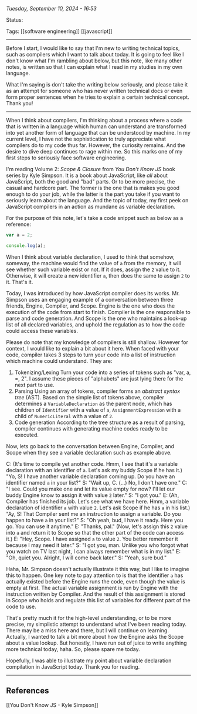 
*Tuesday, September 10, 2024 - 16:53*

Status:

Tags: [[software engineering]] [[javascript]]

---

Before I start, I would like to say that I'm new to writing technical topics, such as compilers which I want to talk about today. It is going to feel like I don't know what I'm rambling about below, but this note, like many other notes, is written so that I can explain what I read in my studies in my own language. 

What I'm saying is don't take the writing below seriously, and please take it as an attempt for someone who has never written technical docs or even form proper sentences when he tries to explain a certain technical concept. Thank you!

---

When I think about compilers, I'm thinking about a process where a code that is written in a language which human can understand are transformed into yet another form of language that can be understood by machine. In my current level, I have not the sophistication to truly appreciate what compilers do to my code thus far. However, the curiosity remains. And the desire to dive deep continues to rage within me. So this marks one of my first steps to seriously face software engineering.

I'm reading Volume 2: *Scope & Closure* from *You Don't Know JS* book series by Kyle Simpson. It is a book about JavaScript, like *all* about JavaScript, both the good and "bad" parts. Or to be more precise, the casual and hardcore part. The former is the one that is makes you good enough to do your job, while the latter is the part you take if you want to seriously learn about the language. And the topic of today, my first peek on JavaScript compilers in an action as mundane as variable declaration.

For the purpose of this note, let's take a code snippet such as below as a reference:

```js
var a = 2;

console.log(a);
```

When I think about variable declaration, I used to think that somehow, someway, the machine would find the value of `a` from the memory, it will see whether such variable exist or not. If it does, assign the `2` value to it. Otherwise, it will create a new identifier `a`, then does the same to assign `2` to it. That's it.

Today, I was introduced by how JavaScript compiler does its works. Mr. Simpson uses an engaging example of a conversation between three friends, Engine, Compiler, and Scope. Engine is the one who does the execution of the code from start to finish. Compiler is the one responsible to parse and code generation. And Scope is the one who maintains a look-up list of all declared variables, and uphold the regulation as to how the code could access these variables.

Please do note that my knowledge of compilers is still shallow. However for context, I would like to explain a bit about it here. When faced with your code, compiler takes 3 steps to turn your code into a list of instruction which machine could understand. They are:

1. Tokenizing/Lexing
   Turn your code into a series of tokens such as "var, a, =, 2". I assume these pieces of "alphabets" are just lying there for the next part to use.
2. Parsing
   Using an array of tokens, compiler forms an *abstract syntax tree* (AST). Based on the simple list of tokens above, compiler determines a `VariableDeclaration` as the parent node, which has children of `Identifier` with a value of `a`, `AssignmentExpression` with a child of `NumericLiteral` with a value of `2`.
3. Code generation
   According to the tree structure as a result of parsing, compiler continues with generating machine codes ready to be executed.

Now, lets go back to the conversation between Engine, Compiler, and Scope when they see a variable declaration such as example above.

C: (It's time to compile yet another code. Hmm, I see that it's a variable declaration with an identifier of `a`. Let's ask my buddy Scope  if he has it.) "Yo, S! I have another variable declaration coming up. Do you have an identifier named `a` in your list?"
S: "Wait up, C. (…) No, I don't have one."
C: "I see. Could you make one and let its value empty for now? I'll let our buddy Engine know to assign it with value `2` later."
S: "I got you."
E: (Ah, Compiler has finished its job. Let's see what we have here. Hmm, a variable declaration of identifier `a` with value `2`. Let's ask Scope if he has `a` in his list.) "Ay, S! That Compiler sent me an instruction to assign a variable. Do you happen to have `a` in your list?"
S: "Oh yeah, bud, I have it ready. Here you go. You can use it anytime."
E: "Thanks, pal." (Now, let's assign this `2` value into `a` and return it to Scope so that the other part of the code can access it.)
E: "Hey, Scope. I have assigned `a` to value `2`. You better remember it because I may need it later."
S: "I got you, man. Unlike you who forgot what you watch on TV last night, I can always remember what is in my list."
E: "Oh, quiet you. Alright, I will come back later."
S: "Yeah, sure bud."

Haha, Mr. Simpson doesn't actually illustrate it this way, but I like to imagine this to happen. One key note to pay attention to is that the identifier `a` has actually existed before the Engine runs the code, even though the value is empty at first. The actual variable assignment is run by Engine with the instruction written by Compiler. And the result of this assignment is stored in Scope who holds and regulate this list of variables for different part of the code to use.

That's pretty much it for the high-level understanding, or to be more precise, my simplistic attempt to understand what I've been reading today. There may be a miss here and there, but I will continue on learning. Actually, I wanted to talk a bit more about how the Engine asks the Scope about a value lookup. But honestly, I have run out of juice to write anything more technical today, haha. So, please spare me today.

Hopefully, I was able to illustrate my point about variable declaration compilation in JavaScript today. Thank you for reading.

---
## References

[[You Don't Know JS - Kyle Simpson]]